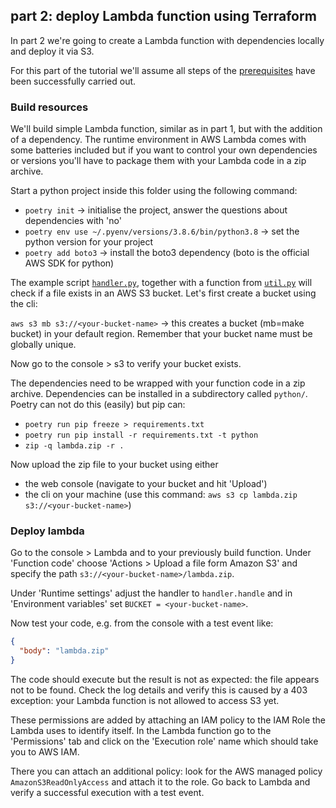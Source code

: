 ## part 2: deploy Lambda function using Terraform
In part 2 we're going to create a Lambda function with dependencies locally and deploy it via S3.

For this part of the tutorial we'll assume all steps of the [prerequisites](../prerequisites.md) have been successfully carried out.
  
### Build resources
We'll build simple Lambda function, similar as in part 1, but with the addition of a dependency. The runtime environment in AWS Lambda comes with some batteries included but if you want to control your own dependencies or versions you'll have to package them with your Lambda code in a zip archive.

Start a python project inside this folder using the following command:
* `poetry init` -> initialise the project, answer the questions about dependencies with 'no'
* `poetry env use ~/.pyenv/versions/3.8.6/bin/python3.8` -> set the python version for your project
* `poetry add boto3` -> install the boto3 dependency (boto is the official AWS SDK for python) 

The example script [`handler.py`](./handler.py), together with a function from [`util.py`](./util.py) will check if a file exists in an AWS S3 bucket. Let's first create a bucket using the cli:

`aws s3 mb s3://<your-bucket-name>` -> this creates a bucket (mb=make bucket) in your default region. Remember that your bucket name must be globally unique.

Now go to the console > s3 to verify your bucket exists.

The dependencies need to be wrapped with your function code in a zip archive. Dependencies can be installed in a subdirectory called `python/`. Poetry can not do this (easily) but pip can:
* `poetry run pip freeze > requirements.txt`
* `poetry run pip install -r requirements.txt -t python`
* `zip -q lambda.zip -r .`

Now upload the zip file to your bucket using either
* the web console (navigate to your bucket and hit 'Upload')
* the cli on your machine (use this command: `aws s3 cp lambda.zip s3://<your-bucket-name>`)


### Deploy lambda
Go to the console > Lambda and to your previously build function. Under 'Function code' choose 'Actions > Upload a file form Amazon S3' and specify the path `s3://<your-bucket-name>/lambda.zip`.

Under 'Runtime settings' adjust the handler to `handler.handle` and in 'Environment variables' set `BUCKET = <your-bucket-name>`.

Now test your code, e.g. from the console with a test event like:
```json
{
  "body": "lambda.zip"
}
```

The code should execute but the result is not as expected: the file appears not to be found. Check the log details and verify this is caused by a 403 exception: your Lambda function is not allowed to access S3 yet.

These permissions are added by attaching an IAM policy to the IAM Role the Lambda uses to identify itself. In the Lambda function go to the 'Permissions' tab and click on the 'Execution role' name which should take you to AWS IAM. 

There you can attach an additional policy: look for the AWS managed policy `AmazonS3ReadOnlyAccess` and attach it to the role. Go back to Lambda and verify a successful execution with a test event.
